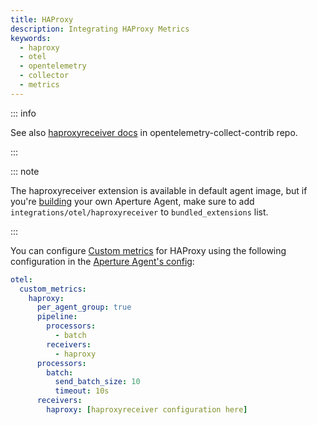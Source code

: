 ```yaml
---
title: HAProxy
description: Integrating HAProxy Metrics
keywords:
  - haproxy
  - otel
  - opentelemetry
  - collector
  - metrics
---
```


::: info

See also [haproxyreceiver docs][receiver] in opentelemetry-collect-contrib repo.

:::

::: note

The haproxyreceiver extension is available in default agent image, but if you're [building][build] your own Aperture Agent, make sure to add `integrations/otel/haproxyreceiver` to `bundled_extensions` list.

:::

You can configure [Custom metrics][custom-metrics] for HAProxy using the
following configuration in the [Aperture Agent's config][agent-config]:

```yaml
otel:
  custom_metrics:
    haproxy:
      per_agent_group: true
      pipeline:
        processors:
          - batch
        receivers:
          - haproxy
      processors:
        batch:
          send_batch_size: 10
          timeout: 10s
      receivers:
        haproxy: [haproxyreceiver configuration here]
```

[build]: /reference/aperturectl/build/agent/agent.md
[receiver]:
  https://github.com/open-telemetry/opentelemetry-collector-contrib/tree/main/receiver/haproxyreceiver
[custom-metrics]: /reference/configuration/agent.md#custom-metrics-config
[agent-config]: /reference/configuration/agent.md#agent-o-t-e-l-config
